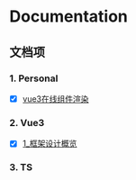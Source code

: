 # Documentation

## 文档项

### 1. Personal

* [x] [vue3在线组件渲染](docs/personal/Vue在线组件支持.md)

### 2. Vue3

* [x] [1_框架设计概览](docs/vue3/1_框架设计概览.md)

### 3. TS
